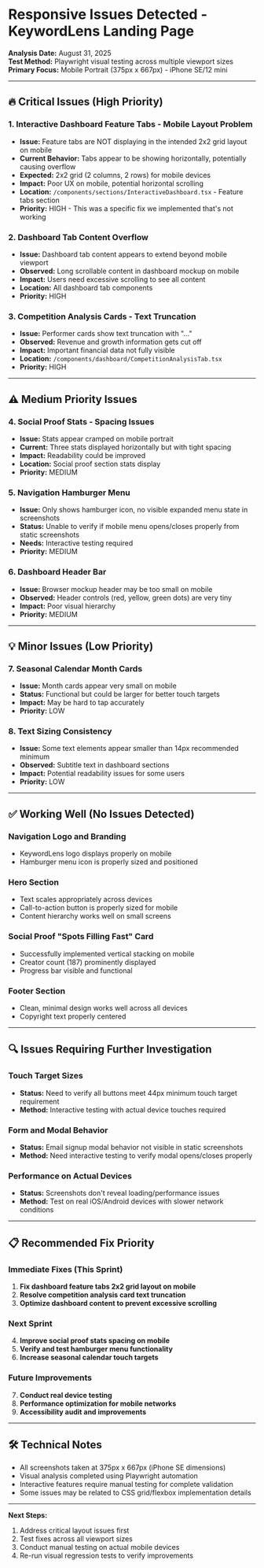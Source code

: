# Responsive Issues Detected - KeywordLens Landing Page

**Analysis Date:** August 31, 2025  
**Test Method:** Playwright visual testing across multiple viewport sizes  
**Primary Focus:** Mobile Portrait (375px x 667px) - iPhone SE/12 mini

---

## 🔥 Critical Issues (High Priority)

### 1. **Interactive Dashboard Feature Tabs - Mobile Layout Problem**
- **Issue:** Feature tabs are NOT displaying in the intended 2x2 grid layout on mobile
- **Current Behavior:** Tabs appear to be showing horizontally, potentially causing overflow
- **Expected:** 2x2 grid (2 columns, 2 rows) for mobile devices
- **Impact:** Poor UX on mobile, potential horizontal scrolling
- **Location:** `/components/sections/InteractiveDashboard.tsx` - Feature tabs section
- **Priority:** HIGH - This was a specific fix we implemented that's not working

### 2. **Dashboard Tab Content Overflow**
- **Issue:** Dashboard tab content appears to extend beyond mobile viewport
- **Observed:** Long scrollable content in dashboard mockup on mobile
- **Impact:** Users need excessive scrolling to see all content
- **Location:** All dashboard tab components
- **Priority:** HIGH

### 3. **Competition Analysis Cards - Text Truncation**
- **Issue:** Performer cards show text truncation with "..." 
- **Observed:** Revenue and growth information gets cut off
- **Impact:** Important financial data not fully visible
- **Location:** `/components/dashboard/CompetitionAnalysisTab.tsx`
- **Priority:** HIGH

---

## ⚠️ Medium Priority Issues

### 4. **Social Proof Stats - Spacing Issues**
- **Issue:** Stats appear cramped on mobile portrait
- **Current:** Three stats displayed horizontally but with tight spacing
- **Impact:** Readability could be improved
- **Location:** Social proof section stats display
- **Priority:** MEDIUM

### 5. **Navigation Hamburger Menu**
- **Issue:** Only shows hamburger icon, no visible expanded menu state in screenshots
- **Status:** Unable to verify if mobile menu opens/closes properly from static screenshots
- **Needs:** Interactive testing required
- **Priority:** MEDIUM

### 6. **Dashboard Header Bar**
- **Issue:** Browser mockup header may be too small on mobile
- **Observed:** Header controls (red, yellow, green dots) are very tiny
- **Impact:** Poor visual hierarchy
- **Priority:** MEDIUM

---

## 💡 Minor Issues (Low Priority)

### 7. **Seasonal Calendar Month Cards**
- **Issue:** Month cards appear very small on mobile
- **Status:** Functional but could be larger for better touch targets
- **Impact:** May be hard to tap accurately
- **Priority:** LOW

### 8. **Text Sizing Consistency**
- **Issue:** Some text elements appear smaller than 14px recommended minimum
- **Observed:** Subtitle text in dashboard sections
- **Impact:** Potential readability issues for some users
- **Priority:** LOW

---

## ✅ Working Well (No Issues Detected)

### Navigation Logo and Branding
- KeywordLens logo displays properly on mobile
- Hamburger menu icon is properly sized and positioned

### Hero Section
- Text scales appropriately across devices
- Call-to-action button is properly sized for mobile
- Content hierarchy works well on small screens

### Social Proof "Spots Filling Fast" Card
- Successfully implemented vertical stacking on mobile
- Creator count (187) prominently displayed
- Progress bar visible and functional

### Footer Section  
- Clean, minimal design works well across all devices
- Copyright text properly centered

---

## 🔍 Issues Requiring Further Investigation

### Touch Target Sizes
- **Status:** Need to verify all buttons meet 44px minimum touch target requirement
- **Method:** Interactive testing with actual device touches required

### Form and Modal Behavior
- **Status:** Email signup modal behavior not visible in static screenshots  
- **Method:** Need interactive testing to verify modal opens/closes properly

### Performance on Actual Devices
- **Status:** Screenshots don't reveal loading/performance issues
- **Method:** Test on real iOS/Android devices with slower network conditions

---

## 📋 Recommended Fix Priority

### Immediate Fixes (This Sprint)
1. **Fix dashboard feature tabs 2x2 grid layout on mobile**
2. **Resolve competition analysis card text truncation**
3. **Optimize dashboard content to prevent excessive scrolling**

### Next Sprint  
4. **Improve social proof stats spacing on mobile**
5. **Verify and test hamburger menu functionality**
6. **Increase seasonal calendar touch targets**

### Future Improvements
7. **Conduct real device testing**
8. **Performance optimization for mobile networks**
9. **Accessibility audit and improvements**

---

## 🛠️ Technical Notes

- All screenshots taken at 375px x 667px (iPhone SE dimensions)
- Visual analysis completed using Playwright automation
- Interactive features require manual testing for complete validation
- Some issues may be related to CSS grid/flexbox implementation details

---

**Next Steps:**
1. Address critical layout issues first
2. Test fixes across all viewport sizes  
3. Conduct manual testing on actual mobile devices
4. Re-run visual regression tests to verify improvements